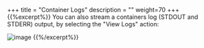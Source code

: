 +++
title = "Container Logs"
description = ""
weight=70
+++
{{%excerpt%}}
You can also stream a containers log (STDOUT and STDERR) output, by
selecting the "View Logs" action:

 ![image](/images/environments-container-logs.png)
{{%/excerpt%}}

